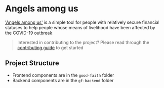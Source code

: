 # Angels among us

['Angels among us'](https://angelsamong.us) is a simple tool for people with relatively secure financial statuses to help people whose means of livelihood have been affected by the COVID-19 outbreak

> Interested in contributing to the project? Please read through the [contributing guide](./contributing.md) to get started

## Project Structure

- Frontend components are in the `good-faith` folder
- Backend components are in the `gf-backend` folder